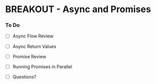 # BREAKOUT - Async and Promises

### To Do
* [ ] Async Flow Review
* [ ] Async Return Values
* [ ] Promise Review
* [ ] Running Promises in Parallel
* [ ] Questions?






























